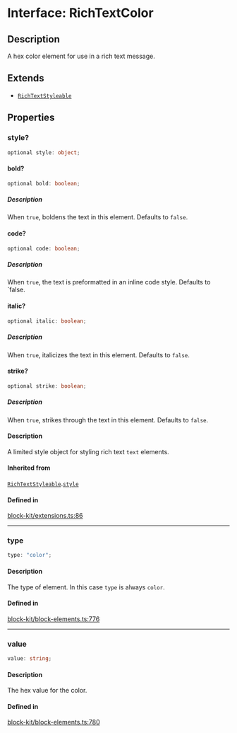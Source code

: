 # Interface: RichTextColor

## Description

A hex color element for use in a rich text message.

## Extends

- [`RichTextStyleable`](RichTextStyleable.md)

## Properties

### style?

```ts
optional style: object;
```

#### bold?

```ts
optional bold: boolean;
```

##### Description

When `true`, boldens the text in this element. Defaults to `false`.

#### code?

```ts
optional code: boolean;
```

##### Description

When `true`, the text is preformatted in an inline code style. Defaults to `false.

#### italic?

```ts
optional italic: boolean;
```

##### Description

When `true`, italicizes the text in this element. Defaults to `false`.

#### strike?

```ts
optional strike: boolean;
```

##### Description

When `true`, strikes through the text in this element. Defaults to `false`.

#### Description

A limited style object for styling rich text `text` elements.

#### Inherited from

[`RichTextStyleable`](RichTextStyleable.md).[`style`](RichTextStyleable.md#style)

#### Defined in

[block-kit/extensions.ts:86](https://github.com/slackapi/node-slack-sdk/blob/main/packages/types/src/block-kit/extensions.ts#L86)

***

### type

```ts
type: "color";
```

#### Description

The type of element. In this case `type` is always `color`.

#### Defined in

[block-kit/block-elements.ts:776](https://github.com/slackapi/node-slack-sdk/blob/main/packages/types/src/block-kit/block-elements.ts#L776)

***

### value

```ts
value: string;
```

#### Description

The hex value for the color.

#### Defined in

[block-kit/block-elements.ts:780](https://github.com/slackapi/node-slack-sdk/blob/main/packages/types/src/block-kit/block-elements.ts#L780)
